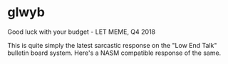 # glwyb

Good luck with your budget - LET MEME, Q4 2018

This is quite simply the latest sarcastic response on the "Low End Talk" bulletin board system.  Here's a NASM compatible response of the same.
